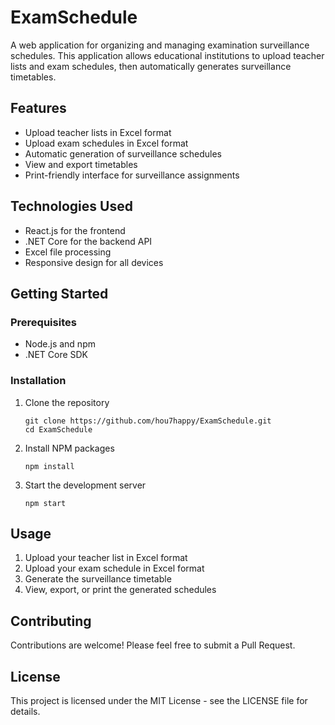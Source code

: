 # ExamSchedule

A web application for organizing and managing examination surveillance schedules. This application allows educational institutions to upload teacher lists and exam schedules, then automatically generates surveillance timetables.

## Features

- Upload teacher lists in Excel format
- Upload exam schedules in Excel format
- Automatic generation of surveillance schedules
- View and export timetables
- Print-friendly interface for surveillance assignments

## Technologies Used

- React.js for the frontend
- .NET Core for the backend API
- Excel file processing
- Responsive design for all devices

## Getting Started

### Prerequisites

- Node.js and npm
- .NET Core SDK

### Installation

1. Clone the repository

   ```
   git clone https://github.com/hou7happy/ExamSchedule.git
   cd ExamSchedule
   ```

2. Install NPM packages

   ```
   npm install
   ```

3. Start the development server
   ```
   npm start
   ```

## Usage

1. Upload your teacher list in Excel format
2. Upload your exam schedule in Excel format
3. Generate the surveillance timetable
4. View, export, or print the generated schedules

## Contributing

Contributions are welcome! Please feel free to submit a Pull Request.

## License

This project is licensed under the MIT License - see the LICENSE file for details.
